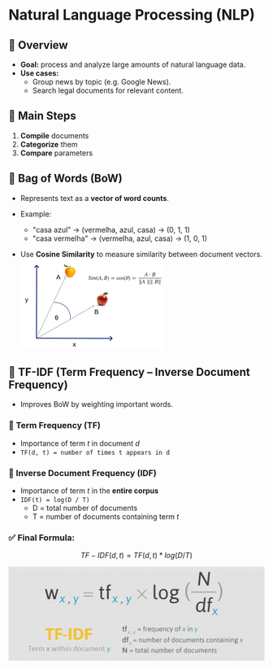 # Natural Language Processing (NLP)

## 🔹 Overview

- **Goal:** process and analyze large amounts of natural language data.
- **Use cases:**
  - Group news by topic (e.g. Google News).
  - Search legal documents for relevant content.

## 🔹 Main Steps

1. **Compile** documents
2. **Categorize** them
3. **Compare** parameters

## 🔹 Bag of Words (BoW)

- Represents text as a **vector of word counts**.
- Example:

  - "casa azul" → (vermelha, azul, casa) → (0, 1, 1)
  - "casa vermelha" → (vermelha, azul, casa) → (1, 0, 1)

- Use **Cosine Similarity** to measure similarity between document vectors.
  ![image.png](../img/Screenshot%20from%202025-04-04%2018-09-46.png)

## 🔹 TF-IDF (Term Frequency – Inverse Document Frequency)

- Improves BoW by weighting important words.

### 📌 Term Frequency (TF)

- Importance of term _t_ in document _d_
- `TF(d, t) = number of times t appears in d`

### 📌 Inverse Document Frequency (IDF)

- Importance of term _t_ in the **entire corpus**
- `IDF(t) = log(D / T)`
  - D = total number of documents
  - T = number of documents containing term _t_

### ✅ Final Formula:

```math
TF-IDF(d, t) = TF(d, t) * log(D / T)
```

![image.png](../img/Screenshot%20from%202025-04-04%2018-10-46.png)
